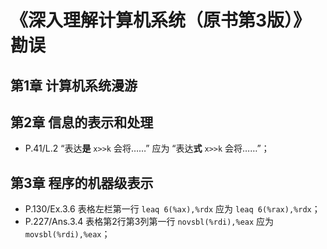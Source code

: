 # 《深入理解计算机系统（原书第3版）》勘误
## 第1章 计算机系统漫游
## 第2章 信息的表示和处理
- P.41/L.2 “表达**是** `x>>k` 会将……” 应为 “表达**式** `x>>k` 会将……”；
## 第3章 程序的机器级表示
- P.130/Ex.3.6 表格左栏第一行 `leaq 6(%ax),%rdx` 应为 `leaq 6(%rax),%rdx`；
- P.227/Ans.3.4 表格第2行第3列第一行 `novsbl(%rdi),%eax` 应为 `movsbl(%rdi),%eax`；
